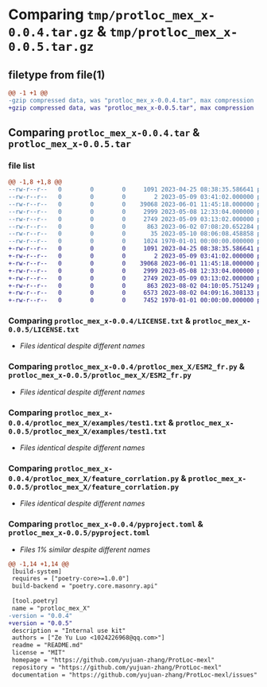 # Comparing `tmp/protloc_mex_x-0.0.4.tar.gz` & `tmp/protloc_mex_x-0.0.5.tar.gz`

## filetype from file(1)

```diff
@@ -1 +1 @@
-gzip compressed data, was "protloc_mex_x-0.0.4.tar", max compression
+gzip compressed data, was "protloc_mex_x-0.0.5.tar", max compression
```

## Comparing `protloc_mex_x-0.0.4.tar` & `protloc_mex_x-0.0.5.tar`

### file list

```diff
@@ -1,8 +1,8 @@
--rw-r--r--   0        0        0     1091 2023-04-25 08:38:35.586641 protloc_mex_x-0.0.4/LICENSE.txt
--rw-r--r--   0        0        0        2 2023-05-09 03:41:02.000000 protloc_mex_x-0.0.4/protloc_mex_X/__init__.py
--rw-r--r--   0        0        0    39068 2023-06-01 11:45:18.000000 protloc_mex_x-0.0.4/protloc_mex_X/ESM2_fr.py
--rw-r--r--   0        0        0     2999 2023-05-08 12:33:04.000000 protloc_mex_x-0.0.4/protloc_mex_X/examples/test1.txt
--rw-r--r--   0        0        0     2749 2023-05-09 03:13:02.000000 protloc_mex_x-0.0.4/protloc_mex_X/feature_corrlation.py
--rw-r--r--   0        0        0      863 2023-06-02 07:08:20.652284 protloc_mex_x-0.0.4/pyproject.toml
--rw-r--r--   0        0        0       35 2023-05-10 08:06:08.458858 protloc_mex_x-0.0.4/README.md
--rw-r--r--   0        0        0     1024 1970-01-01 00:00:00.000000 protloc_mex_x-0.0.4/PKG-INFO
+-rw-r--r--   0        0        0     1091 2023-04-25 08:38:35.586641 protloc_mex_x-0.0.5/LICENSE.txt
+-rw-r--r--   0        0        0        2 2023-05-09 03:41:02.000000 protloc_mex_x-0.0.5/protloc_mex_X/__init__.py
+-rw-r--r--   0        0        0    39068 2023-06-01 11:45:18.000000 protloc_mex_x-0.0.5/protloc_mex_X/ESM2_fr.py
+-rw-r--r--   0        0        0     2999 2023-05-08 12:33:04.000000 protloc_mex_x-0.0.5/protloc_mex_X/examples/test1.txt
+-rw-r--r--   0        0        0     2749 2023-05-09 03:13:02.000000 protloc_mex_x-0.0.5/protloc_mex_X/feature_corrlation.py
+-rw-r--r--   0        0        0      863 2023-08-02 04:10:05.751249 protloc_mex_x-0.0.5/pyproject.toml
+-rw-r--r--   0        0        0     6573 2023-08-02 04:09:16.308133 protloc_mex_x-0.0.5/README.md
+-rw-r--r--   0        0        0     7452 1970-01-01 00:00:00.000000 protloc_mex_x-0.0.5/PKG-INFO
```

### Comparing `protloc_mex_x-0.0.4/LICENSE.txt` & `protloc_mex_x-0.0.5/LICENSE.txt`

 * *Files identical despite different names*

### Comparing `protloc_mex_x-0.0.4/protloc_mex_X/ESM2_fr.py` & `protloc_mex_x-0.0.5/protloc_mex_X/ESM2_fr.py`

 * *Files identical despite different names*

### Comparing `protloc_mex_x-0.0.4/protloc_mex_X/examples/test1.txt` & `protloc_mex_x-0.0.5/protloc_mex_X/examples/test1.txt`

 * *Files identical despite different names*

### Comparing `protloc_mex_x-0.0.4/protloc_mex_X/feature_corrlation.py` & `protloc_mex_x-0.0.5/protloc_mex_X/feature_corrlation.py`

 * *Files identical despite different names*

### Comparing `protloc_mex_x-0.0.4/pyproject.toml` & `protloc_mex_x-0.0.5/pyproject.toml`

 * *Files 1% similar despite different names*

```diff
@@ -1,14 +1,14 @@
 [build-system]
 requires = ["poetry-core>=1.0.0"]
 build-backend = "poetry.core.masonry.api"
 
 [tool.poetry]
 name = "protloc_mex_X"
-version = "0.0.4"
+version = "0.0.5"
 description = "Internal use kit"
 authors = ["Ze Yu Luo <1024226968@qq.com>"]
 readme = "README.md"
 license = "MIT"
 homepage = "https://github.com/yujuan-zhang/ProtLoc-mexl"
 repository = "https://github.com/yujuan-zhang/ProtLoc-mexl"
 documentation = "https://github.com/yujuan-zhang/ProtLoc-mexl/issues"
```

